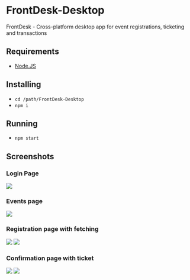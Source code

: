 # FrontDesk-Desktop
FrontDesk - Cross-platform desktop app for event registrations, ticketing and transactions

## Requirements
 - [Node.JS](https://nodejs.org/en/)

## Installing
 - `cd /path/FrontDesk-Desktop`
 - `npm i`

 ## Running
 - `npm start`

## Screenshots
<h3>Login Page</h3>
 <image src ="screenshots/ss0.png">
 <br>
<h3>Events page</h3>
 <image src ="screenshots/ss1.png">
<h3>Registration page with fetching</h3>
 <image src ="screenshots/ss2.png">
   <image src ="screenshots/ss3.png">
 <h3>Confirmation page with ticket</h3>
     <image src ="screenshots/ss4.png">
 <image src ="screenshots/ss5.png">
